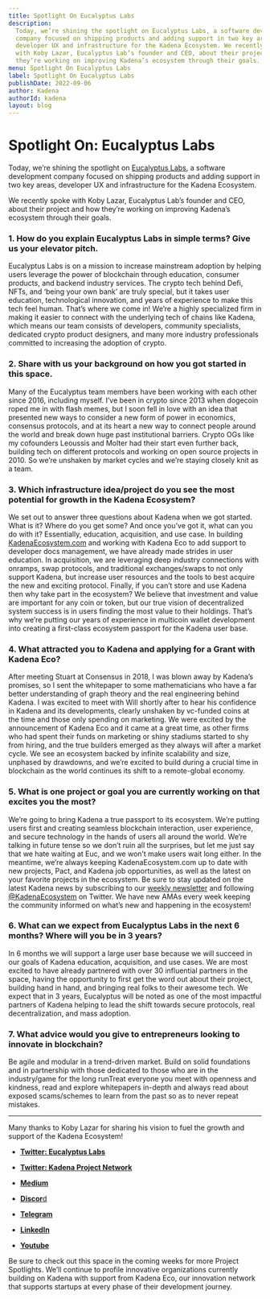 ```yaml
---
title: Spotlight On Eucalyptus Labs
description:
  Today, we’re shining the spotlight on Eucalyptus Labs, a software development
  company focused on shipping products and adding support in two key areas,
  developer UX and infrastructure for the Kadena Ecosystem. We recently spoke
  with Koby Lazar, Eucalyptus Lab’s founder and CEO, about their project and how
  they’re working on improving Kadena’s ecosystem through their goals.
menu: Spotlight On Eucalyptus Labs
label: Spotlight On Eucalyptus Labs
publishDate: 2022-09-06
author: Kadena
authorId: kadena
layout: blog
---
```


# Spotlight On: Eucalyptus Labs

Today, we’re shining the spotlight on
[Eucalyptus Labs](https://eucalyptuslabs.com/), a software development company
focused on shipping products and adding support in two key areas, developer UX
and infrastructure for the Kadena Ecosystem.

We recently spoke with Koby Lazar, Eucalyptus Lab’s founder and CEO, about their
project and how they’re working on improving Kadena’s ecosystem through their
goals.

### 1. How do you explain Eucalyptus Labs in simple terms? Give us your elevator pitch.

Eucalyptus Labs is on a mission to increase mainstream adoption by helping users
leverage the power of blockchain through education, consumer products, and
backend industry services. The crypto tech behind Defi, NFTs, and ‘being your
own bank’ are truly special, but it takes user education, technological
innovation, and years of experience to make this tech feel human. That’s where
we come in! We’re a highly specialized firm in making it easier to connect with
the underlying tech of chains like Kadena, which means our team consists of
developers, community specialists, dedicated crypto product designers, and many
more industry professionals committed to increasing the adoption of crypto.

### 2. Share with us your background on how you got started in this space.

Many of the Eucalyptus team members have been working with each other since
2016, including myself. I’ve been in crypto since 2013 when dogecoin roped me in
with flash memes, but I soon fell in love with an idea that presented new ways
to consider a new form of power in economics, consensus protocols, and at its
heart a new way to connect people around the world and break down huge past
institutional barriers. Crypto OGs like my cofounders Leoussis and Molter had
their start even further back, building tech on different protocols and working
on open source projects in 2010. So we’re unshaken by market cycles and we’re
staying closely knit as a team.

### 3. Which infrastructure idea/project do you see the most potential for growth in the Kadena Ecosystem?

We set out to answer three questions about Kadena when we got started. What is
it? Where do you get some? And once you’ve got it, what can you do with it?
Essentially, education, acquisition, and use case. In building
[KadenaEcosystem.com](https://kadenaecosystem.com/) and working with Kadena Eco
to add support to developer docs management, we have already made strides in
user education. In acquisition, we are leveraging deep industry connections with
onramps, swap protocols, and traditional exchanges/swaps to not only support
Kadena, but increase user resources and the tools to best acquire the new and
exciting protocol. Finally, if you can’t store and use Kadena then why take part
in the ecosystem? We believe that investment and value are important for any
coin or token, but our true vision of decentralized system success is in users
finding the most value to their holdings. That’s why we’re putting our years of
experience in multicoin wallet development into creating a first-class ecosystem
passport for the Kadena user base.

### 4. What attracted you to Kadena and applying for a Grant with Kadena Eco?

After meeting Stuart at Consensus in 2018, I was blown away by Kadena’s
promises, so I sent the whitepaper to some mathematicians who have a far better
understanding of graph theory and the real engineering behind Kadena. I was
excited to meet with Will shortly after to hear his confidence in Kadena and its
developments, clearly unshaken by vc-funded coins at the time and those only
spending on marketing. We were excited by the announcement of Kadena Eco and it
came at a great time, as other firms who had spent their funds on marketing or
shiny stadiums started to shy from hiring, and the true builders emerged as they
always will after a market cycle. We see an ecosystem backed by infinite
scalability and size, unphased by drawdowns, and we’re excited to build during a
crucial time in blockchain as the world continues its shift to a remote-global
economy.

### 5. What is one project or goal you are currently working on that excites you the most?

We’re going to bring Kadena a true passport to its ecosystem. We’re putting
users first and creating seamless blockchain interaction, user experience, and
secure technology in the hands of users all around the world. We’re talking in
future tense so we don’t ruin all the surprises, but let me just say that we
hate waiting at Euc, and we won’t make users wait long either. In the meantime,
we’re always keeping KadenaEcosystem.com up to date with new projects, Pact, and
Kadena job opportunities, as well as the latest on your favorite projects in the
ecosystem. Be sure to stay updated on the latest Kadena news by subscribing to
our [weekly newsletter](https://www.getrevue.co/profile/kadenaecosystem) and
following [@KadenaEcosystem](https://twitter.com/KadenaEcosystem) on Twitter. We
have new AMAs every week keeping the community informed on what’s new and
happening in the ecosystem!

### 6. What can we expect from Eucalyptus Labs in the next 6 months? Where will you be in 3 years?

In 6 months we will support a large user base because we will succeed in our
goals of Kadena education, acquisition, and use cases. We are most excited to
have already partnered with over 30 influential partners in the space, having
the opportunity to first get the word out about their project, building hand in
hand, and bringing real folks to their awesome tech. We expect that in 3 years,
Eucalyptus will be noted as one of the most impactful partners of Kadena helping
to lead the shift towards secure protocols, real decentralization, and mass
adoption.

### 7. What advice would you give to entrepreneurs looking to innovate in blockchain?

Be agile and modular in a trend-driven market. Build on solid foundations and in
partnership with those dedicated to those who are in the industry/game for the
long runTreat everyone you meet with openness and kindness, read and explore
whitepapers in-depth and always read about exposed scams/schemes to learn from
the past so as to never repeat mistakes.

---

Many thanks to Koby Lazar for sharing his vision to fuel the growth and support
of the Kadena Ecosystem!

- [**Twitter: Eucalyptus Labs**](https://twitter.com/EucLabs)

- [**Twitter: Kadena Project Network**](https://twitter.com/KadenaEcosystem)

- [**Medium**](https://medium.com/@kadena-ecosystem)

- [**Discor**d](https://discord.gg/kpn)

- [**Telegram**](https://t.me/Kadena_DeFi)

- [**LinkedIn**](https://www.linkedin.com/company/eucalyptus-labs/)

- [**Youtube**](https://www.youtube.com/channel/UCcCcP4zio9L_VoJTY1mvBMQ)

Be sure to check out this space in the coming weeks for more Project Spotlights.
We’ll continue to profile innovative organizations currently building on Kadena
with support from Kadena Eco, our innovation network that supports startups at
every phase of their development journey.
